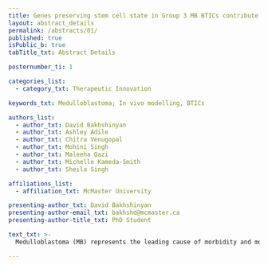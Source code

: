 ```yaml
---
title: Genes preserving stem cell state in Group 3 MB BTICs contribute to therapy evasion and relapse
layout: abstract_details
permalink: /abstracts/01/
published: true
isPublic_b: true
tabTitle_txt: Abstract Details

posternumber_ti: 1

categories_list: 
  - category_txt: Therapeutic Innovation

keywords_txt: Medulloblastoma; In vivo modelling, BTICs

authors_list:
  - author_txt: David Bakhshinyan
  - author_txt: Ashley Adile
  - author_txt: Chitra Venugopal
  - author_txt: Mohini Singh
  - author_txt: Maleeha Qazi
  - author_txt: Michelle Kameda-Smith
  - author_txt: Sheila Singh

affiliations_list: 
  - affiliation_txt: McMaster University

presenting-author_txt: David Bakhshinyan
presenting-author-email_txt: bakhshd@mcmaster.ca
presenting-author-title_txt: PhD Student

text_txt: >-
  Medulloblastoma (MB) represents the leading cause of morbidity and mortality in childhood cancer. Over the past decade, genomic profiling of primary MBs characterized molecular heterogeneity within MB cohorts and led to subsequent stratification of MB into four core subgroups, each distinct in prognosis and predicted therapeutic response. However, virtually all MB patients who relapse after conventional therapy succumb to their disease, irrespective of subgroup. The paucity of MB samples collected at relapse has hindered the functional understanding of molecular mechanisms driving therapy failure. In this study, we developed a patient-derived xenograft (PDX) mouse-adapted therapy model that has a distinct advantage of generating human, treatment-refractory MB recurrence for each patient profiled. This model allowed comprehensive and dynamic profiling of MB cells at engraftment, after radiation, after chemoradiotherapy and at relapse, through functional stem cell and self-renewal assays, RNA sequencing and gene expression analysis. Comparative gene expression analysis of MB cells collected throughout therapy revealed highly significant upregulation at relapse of a gene never before characterized in the setting of cancer, bactericidal/permeability-increasing fold-containing-family-B-member-4 (BPIFB4). shRNA-mediated knockdown of BPIFB4 led to markedly decreased self-renewal and proliferation of MB cells, as well as extended survival and reduced tumour burden in vivo. Furthermore, a small molecule inhibitor targeting endothelial nitric oxide synthase (eNOS), a downstream substrate of BPIFB4, impeded the growth of several MB patient-derived lines at low nanomolar concentrations. For the first time, we describe the role of BPIFB4 as a potent regulator of self-renewal and specific driver of MB relapse. The development of a model that can recapitulate both disease progression and its response to therapy holds great promise to mitigate the rarity of matched primary and recurrent MB samples and guide the development of next-generation targeted therapeutic agents.

---
```


